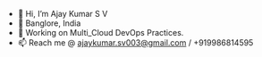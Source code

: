 - 👋 Hi, I’m Ajay Kumar S V
- 🌱 Banglore, India
- 👀 Working on Multi_Cloud DevOps Practices.
- 📫 Reach me @ ajaykumar.sv003@gmail.com / +919986814595

<!---
We4-A4/We4-A4 is a ✨ special ✨ repository because its `README.md` (this file) appears on your GitHub profile.
You can click the Preview link to take a look at your changes.
--->
